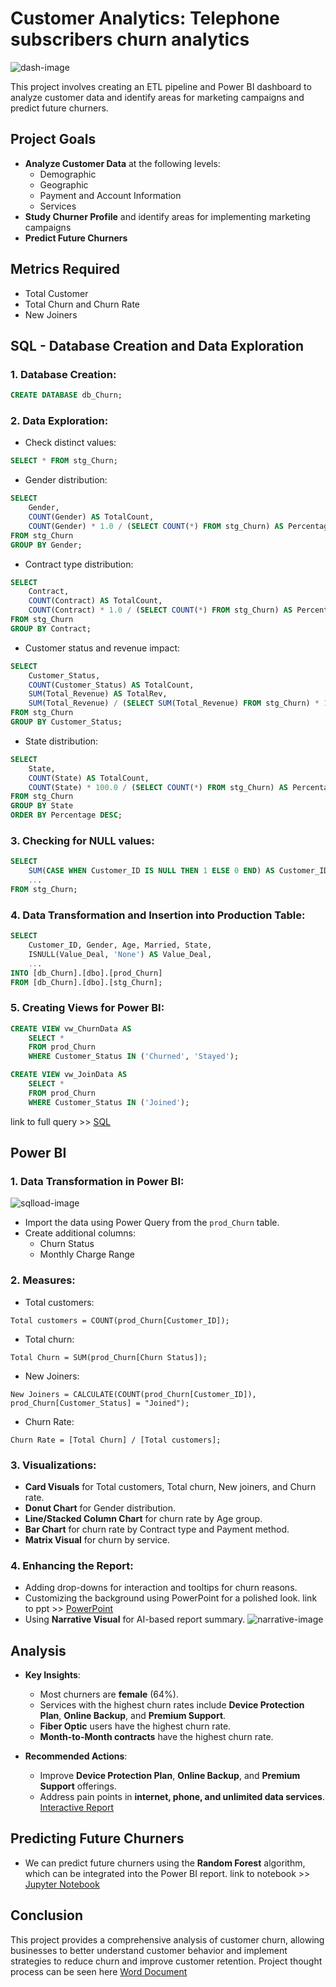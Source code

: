 
# Customer Analytics: Telephone subscribers churn analytics
![dash-image](images/main%20dashboard.png)

This project involves creating an ETL pipeline and Power BI dashboard to analyze customer data and identify areas for marketing campaigns and predict future churners.

## Project Goals
- **Analyze Customer Data** at the following levels:
  - Demographic
  - Geographic
  - Payment and Account Information
  - Services
- **Study Churner Profile** and identify areas for implementing marketing campaigns
- **Predict Future Churners**

## Metrics Required
- Total Customer
- Total Churn and Churn Rate
- New Joiners

## SQL - Database Creation and Data Exploration

### 1. Database Creation:
```sql
CREATE DATABASE db_Churn;
```

### 2. Data Exploration:

- Check distinct values:
```sql
SELECT * FROM stg_Churn;
```

- Gender distribution:
```sql
SELECT 
    Gender,
    COUNT(Gender) AS TotalCount,
    COUNT(Gender) * 1.0 / (SELECT COUNT(*) FROM stg_Churn) AS Percentage
FROM stg_Churn
GROUP BY Gender;
```

- Contract type distribution:
```sql
SELECT 
    Contract, 
    COUNT(Contract) AS TotalCount,
    COUNT(Contract) * 1.0 / (SELECT COUNT(*) FROM stg_Churn) AS Percentage
FROM stg_Churn
GROUP BY Contract;
```

- Customer status and revenue impact:
```sql
SELECT 
    Customer_Status,
    COUNT(Customer_Status) AS TotalCount, 
    SUM(Total_Revenue) AS TotalRev,
    SUM(Total_Revenue) / (SELECT SUM(Total_Revenue) FROM stg_Churn) * 100 AS RevPercentage
FROM stg_Churn
GROUP BY Customer_Status;
```

- State distribution:
```sql
SELECT 
    State, 
    COUNT(State) AS TotalCount,
    COUNT(State) * 100.0 / (SELECT COUNT(*) FROM stg_Churn) AS Percentage
FROM stg_Churn
GROUP BY State
ORDER BY Percentage DESC;
```

### 3. Checking for NULL values:
```sql
SELECT 
    SUM(CASE WHEN Customer_ID IS NULL THEN 1 ELSE 0 END) AS Customer_ID_Null_Count,
    ...
FROM stg_Churn;
```

### 4. Data Transformation and Insertion into Production Table:
```sql
SELECT 
    Customer_ID, Gender, Age, Married, State, 
    ISNULL(Value_Deal, 'None') AS Value_Deal, 
    ...
INTO [db_Churn].[dbo].[prod_Churn]
FROM [db_Churn].[dbo].[stg_Churn];
```

### 5. Creating Views for Power BI:
```sql
CREATE VIEW vw_ChurnData AS
    SELECT * 
    FROM prod_Churn 
    WHERE Customer_Status IN ('Churned', 'Stayed');
```

```sql
CREATE VIEW vw_JoinData AS
    SELECT * 
    FROM prod_Churn 
    WHERE Customer_Status IN ('Joined');
```
link to full query >> [SQL](scripts/SQLQuery.sql)

## Power BI

### 1. Data Transformation in Power BI:
![sqlload-image](images/Load%20Data%20in%20Power%20BI%20from%20SSMS.png)
- Import the data using Power Query from the `prod_Churn` table.
- Create additional columns: 
  - Churn Status
  - Monthly Charge Range

### 2. Measures:
- Total customers:
```DAX
Total customers = COUNT(prod_Churn[Customer_ID]);
```

- Total churn:
```DAX
Total Churn = SUM(prod_Churn[Churn Status]);
```

- New Joiners:
```DAX
New Joiners = CALCULATE(COUNT(prod_Churn[Customer_ID]), prod_Churn[Customer_Status] = "Joined");
```

- Churn Rate:
```DAX
Churn Rate = [Total Churn] / [Total customers];
```

### 3. Visualizations:
- **Card Visuals** for Total customers, Total churn, New joiners, and Churn rate.
- **Donut Chart** for Gender distribution.
- **Line/Stacked Column Chart** for churn rate by Age group.
- **Bar Chart** for churn rate by Contract type and Payment method.
- **Matrix Visual** for churn by service.

### 4. Enhancing the Report:
- Adding drop-downs for interaction and tooltips for churn reasons.
- Customizing the background using PowerPoint for a polished look. link to ppt >> [PowerPoint](other%20assets/Background%20Mockup.pptx)
- Using **Narrative Visual** for AI-based report summary.
  ![narrative-image](images/Narrative%20Visual.png)

## Analysis
- **Key Insights**:
  - Most churners are **female** (64%).
  - Services with the highest churn rates include **Device Protection Plan**, **Online Backup**, and **Premium Support**.
  - **Fiber Optic** users have the highest churn rate.
  - **Month-to-Month contracts** have the highest churn rate.

- **Recommended Actions**:
  - Improve **Device Protection Plan**, **Online Backup**, and **Premium Support** offerings.
  - Address pain points in **internet, phone, and unlimited data services**.
[Interactive Report](https://app.powerbi.com/view?r=eyJrIjoiOTc1N2VlNGQtOGMwOC00MDM2LWE0ZWMtZjNkNzBmZWU2NDIwIiwidCI6ImRmODY3OWNkLWE4MGUtNDVkOC05OWFjLWM4M2VkN2ZmOTVhMCJ9)  



## Predicting Future Churners
- We can predict future churners using the **Random Forest** algorithm, which can be integrated into the Power BI report. link to notebook >> [Jupyter Notebook](scripts/Churn%20Prediction.ipynb)

## Conclusion
This project provides a comprehensive analysis of customer churn, allowing businesses to better understand customer behavior and implement strategies to reduce churn and improve customer retention.
Project thought process can be seen here [Word Document](docs/Project%20documentation%20and%20Thought%20process.docx)

